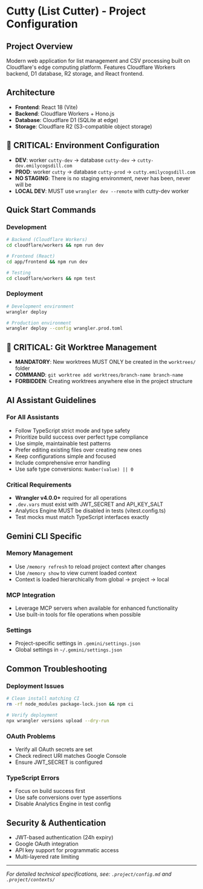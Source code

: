 # Cutty (List Cutter) - Project Configuration

<!-- 
Include unified configuration from .project/config.md
This maintains single source of truth while providing Gemini CLI with required GEMINI.md file
-->

## Project Overview
Modern web application for list management and CSV processing built on Cloudflare's edge computing platform. Features Cloudflare Workers backend, D1 database, R2 storage, and React frontend.

## Architecture
- **Frontend**: React 18 (Vite)
- **Backend**: Cloudflare Workers + Hono.js  
- **Database**: Cloudflare D1 (SQLite at edge)
- **Storage**: Cloudflare R2 (S3-compatible object storage)

## 🚨 CRITICAL: Environment Configuration
- **DEV**: worker `cutty-dev` → database `cutty-dev` → `cutty-dev.emilycogsdill.com`
- **PROD**: worker `cutty` → database `cutty-prod` → `cutty.emilycogsdill.com`
- **NO STAGING**: There is no staging environment, never has been, never will be
- **LOCAL DEV**: MUST use `wrangler dev --remote` with cutty-dev worker

## Quick Start Commands

### Development
```bash
# Backend (Cloudflare Workers)
cd cloudflare/workers && npm run dev

# Frontend (React)
cd app/frontend && npm run dev

# Testing
cd cloudflare/workers && npm test
```

### Deployment
```bash
# Development environment
wrangler deploy

# Production environment  
wrangler deploy --config wrangler.prod.toml
```

## 🚨 CRITICAL: Git Worktree Management
- **MANDATORY**: New worktrees MUST ONLY be created in the `worktrees/` folder
- **COMMAND**: `git worktree add worktrees/branch-name branch-name`
- **FORBIDDEN**: Creating worktrees anywhere else in the project structure

## AI Assistant Guidelines

### For All Assistants
- Follow TypeScript strict mode and type safety
- Prioritize build success over perfect type compliance
- Use simple, maintainable test patterns
- Prefer editing existing files over creating new ones
- Keep configurations simple and focused
- Include comprehensive error handling
- Use safe type conversions: `Number(value) || 0`

### Critical Requirements
- **Wrangler v4.0.0+** required for all operations
- `.dev.vars` must exist with JWT_SECRET and API_KEY_SALT
- Analytics Engine MUST be disabled in tests (vitest.config.ts)
- Test mocks must match TypeScript interfaces exactly

## Gemini CLI Specific

### Memory Management
- Use `/memory refresh` to reload project context after changes
- Use `/memory show` to view current loaded context
- Context is loaded hierarchically from global → project → local

### MCP Integration
- Leverage MCP servers when available for enhanced functionality
- Use built-in tools for file operations when possible

### Settings
- Project-specific settings in `.gemini/settings.json`
- Global settings in `~/.gemini/settings.json`

## Common Troubleshooting

### Deployment Issues
```bash
# Clean install matching CI
rm -rf node_modules package-lock.json && npm ci

# Verify deployment
npx wrangler versions upload --dry-run
```

### OAuth Problems
- Verify all OAuth secrets are set
- Check redirect URI matches Google Console
- Ensure JWT_SECRET is configured

### TypeScript Errors
- Focus on build success first
- Use safe conversions over type assertions
- Disable Analytics Engine in test config

## Security & Authentication
- JWT-based authentication (24h expiry)
- Google OAuth integration
- API key support for programmatic access
- Multi-layered rate limiting

---
*For detailed technical specifications, see: `.project/config.md` and `.project/contexts/`*